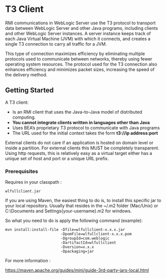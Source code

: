 # T3 Client

RMI communications in WebLogic Server use the T3 protocol to transport data between WebLogic Server and other Java programs, including clients and other WebLogic Server instances. A server instance keeps track of each Java Virtual Machine (JVM) with which it connects, and creates a single T3 connection to carry all traffic for a JVM.

This type of connection maximizes efficiency by eliminating multiple protocols used to communicate between networks, thereby using fewer operating system resources. The protocol used for the T3 connection also enhances efficiency and minimizes packet sizes, increasing the speed of the delivery method.

## Getting Started

A T3 client:

* Is an RMI client that uses the Java-to-Java model of distributed computing. 
* **You cannot integrate clients written in languages other than Java**
* Uses BEA’s proprietary T3 protocol to communicate with Java programs
* The URL used for the initial context takes the form **t3://ip address:port**

External clients do not care if an application is hosted on domain level or inside a partition. For external clients this MUST be completely transparent. Using http requests, this is relatively easy as a virtual target either has a unique set of host and port or a unique URL prefix.

### Prerequisites

Requires in your classpath : 

```
wlfullclient.jar
```

If you are using Maven, the easiest thing to do is, to install this specific jar to your local repository. Usually that resides in the ~/.m2 folder (Mac/Unix) or C:\Documents and Settings{your-username}.m2 for windows. 

So what you need to do is apply the following command (example):

```
mvn install:install-file -Dfile=wlfullclient-x.x.x.jar 
                         -DpomFile=wlfullclient-x.x.x.pom 
                         -DgroupId=com.weblogic 
                         -DartifactId=wlfullclient 
                         -Dversion=x.x.x 
                         -Dpackaging=jar
```
For more information :

https://maven.apache.org/guides/mini/guide-3rd-party-jars-local.html